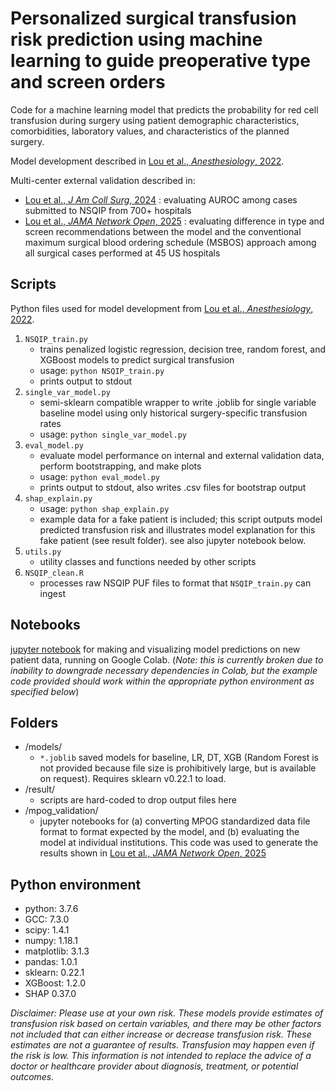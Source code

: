 # Personalized surgical transfusion risk prediction using machine learning to guide preoperative type and screen orders

Code for a machine learning model that predicts the probability for red cell transfusion during surgery using patient demographic characteristics, comorbidities, laboratory values, and characteristics of the planned surgery. 

Model development described in [Lou et al., *Anesthesiology*, 2022](https://doi.org/10.1097/ALN.0000000000004139). 

Multi-center external validation described in:
- [Lou et al., *J Am Coll Surg*, 2024](http://doi.org/10.1097/XCS.0000000000000874) : evaluating AUROC among cases submitted to NSQIP from 700+ hospitals
- [Lou et al., *JAMA Network Open*, 2025](https://doi.org/10.1001/jamanetworkopen.2025.17760) : evaluating difference in type and screen recommendations between the model and the conventional maximum surgical blood ordering schedule (MSBOS) approach among all surgical cases performed at 45 US hospitals

## Scripts
Python files used for model development from [Lou et al., *Anesthesiology*, 2022](https://doi.org/10.1097/ALN.0000000000004139).
1. `NSQIP_train.py`
    - trains penalized logistic regression, decision tree, random forest, and XGBoost models to predict surgical transfusion
    - usage: `python NSQIP_train.py`
    - prints output to stdout
2. `single_var_model.py`
    - semi-sklearn compatible wrapper to write .joblib for single variable baseline model using only historical surgery-specific transfusion rates
    - usage: `python single_var_model.py`
3. `eval_model.py`
    - evaluate model performance on internal and external validation data, perform bootstrapping, and make plots
    - usage: `python eval_model.py`
    - prints output to stdout, also writes .csv files for bootstrap output
4. `shap_explain.py`
    - usage: `python shap_explain.py`
    - example data for a fake patient is included; this script outputs model predicted transfusion risk and illustrates model explanation for this fake patient (see result folder). see also jupyter notebook below.
5. `utils.py`
    - utility classes and functions needed by other scripts
6. `NSQIP_clean.R`
    - processes raw NSQIP PUF files to format that `NSQIP_train.py` can ingest


## Notebooks
[jupyter notebook](https://colab.research.google.com/drive/1PavgJqsxjkRvQ6-2psj-crBCV8gmJZzk?usp=sharing) for making and visualizing model predictions on new patient data, running on Google Colab. (*Note: this is currently broken due to inability to downgrade necessary dependencies in Colab, but the example code provided should work within the appropriate python environment as specified below*)


## Folders
- /models/ 
    - `*.joblib` saved models for baseline, LR, DT, XGB (Random Forest is not provided because file size is prohibitively large, but is available on request). Requires sklearn v0.22.1 to load.
- /result/
    - scripts are hard-coded to drop output files here
- /mpog_validation/
    - jupyter notebooks for (a) converting MPOG standardized data file format to format expected by the model, and (b) evaluating the model at individual institutions. This code was used to generate the results shown in [Lou et al., *JAMA Network Open*, 2025](https://doi.org/10.1001/jamanetworkopen.2025.17760)


## Python environment
- python: 3.7.6 
- GCC: 7.3.0
- scipy: 1.4.1
- numpy: 1.18.1
- matplotlib: 3.1.3
- pandas: 1.0.1
- sklearn: 0.22.1
- XGBoost: 1.2.0
- SHAP 0.37.0


*Disclaimer: Please use at your own risk. These models provide estimates of transfusion risk based on certain variables, and there may be other factors not included that can either increase or decrease transfusion risk. These estimates are not a guarantee of results. Transfusion may happen even if the risk is low. This information is not intended to replace the advice of a doctor or healthcare provider about diagnosis, treatment, or potential outcomes.*
